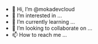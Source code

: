 - 👋 Hi, I’m @mokadevcloud
- 👀 I’m interested in ...
- 🌱 I’m currently learning ...
- 💞️ I’m looking to collaborate on ...
- 📫 How to reach me ...

<!---
mokadevcloud/mokadevcloud is a ✨ special ✨ repository because its `README.md` (this file) appears on your GitHub profile.
You can click the Preview link to take a look at your changes.
--->
